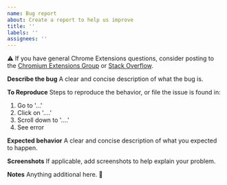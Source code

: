 ```yaml
---
name: Bug report
about: Create a report to help us improve
title: ''
labels: ''
assignees: ''
---
```


⚠️ If you have general Chrome Extensions questions, consider posting to the [Chromium Extensions Group](https://groups.google.com/a/chromium.org/forum/#!forum/chromium-extensions) or [Stack Overflow](https://stackoverflow.com/questions/tagged/google-chrome-extension).

**Describe the bug**
A clear and concise description of what the bug is.

**To Reproduce**
Steps to reproduce the behavior, or file the issue is found in:

1. Go to '...'
2. Click on '....'
3. Scroll down to '....'
4. See error

**Expected behavior**
A clear and concise description of what you expected to happen.

**Screenshots**
If applicable, add screenshots to help explain your problem.

**Notes**
Anything additional here. 🌈
